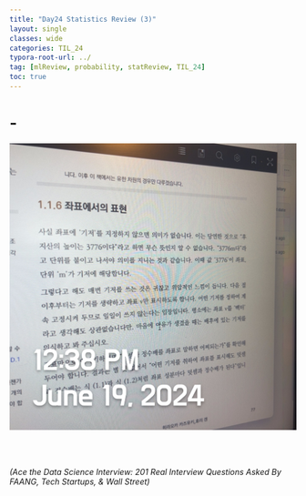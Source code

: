 ```yaml
---
title: "Day24 Statistics Review (3)"
layout: single
classes: wide
categories: TIL_24
typora-root-url: ../
tag: [mlReview, probability, statReview, TIL_24]
toc: true 
---
```


# -

![B9FF5BF4-EA91-4D12-ADC8-2A63E6A7371E](/images/2024-06-19-TIL24_Day24/B9FF5BF4-EA91-4D12-ADC8-2A63E6A7371E.jpeg)

<br><br>

*(Ace the Data Science Interview: 201 Real Interview Questions Asked By FAANG, Tech Startups, & Wall Street)*





<br><br>

